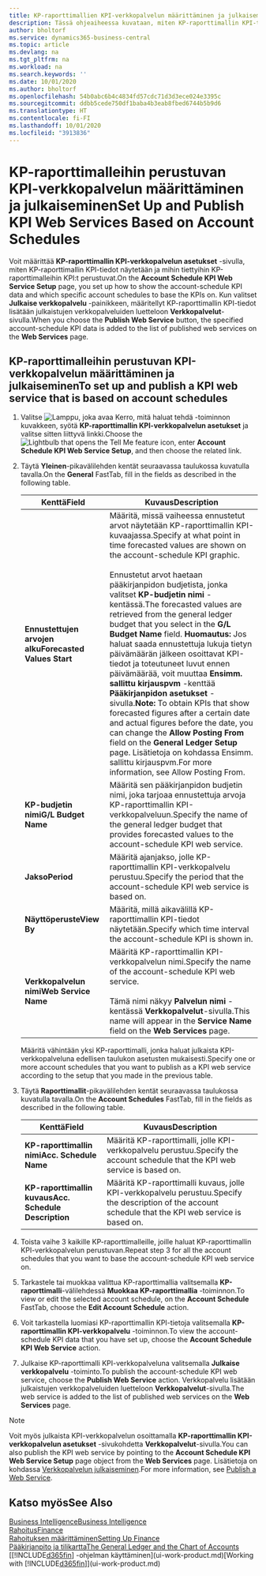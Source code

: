 ```yaml
---
title: KP-raporttimallien KPI-verkkopalvelun määrittäminen ja julkaiseminen | Microsoft Docs
description: Tässä ohjeaiheessa kuvataan, miten KP-raporttimallin KPI-tiedot näytetään tietyissä KP-raporttimalleissa.
author: bholtorf
ms.service: dynamics365-business-central
ms.topic: article
ms.devlang: na
ms.tgt_pltfrm: na
ms.workload: na
ms.search.keywords: ''
ms.date: 10/01/2020
ms.author: bholtorf
ms.openlocfilehash: 54b0abc6b4c4834fd57cdc71d3d3ece024e3395c
ms.sourcegitcommit: ddbb5cede750df1baba4b3eab8fbed6744b5b9d6
ms.translationtype: HT
ms.contentlocale: fi-FI
ms.lasthandoff: 10/01/2020
ms.locfileid: "3913836"
---
```

# <a name="set-up-and-publish-kpi-web-services-based-on-account-schedules"></a><span data-ttu-id="0bd2b-103">KP-raporttimalleihin perustuvan KPI-verkkopalvelun määrittäminen ja julkaiseminen</span><span class="sxs-lookup"><span data-stu-id="0bd2b-103">Set Up and Publish KPI Web Services Based on Account Schedules</span></span>
<span data-ttu-id="0bd2b-104">Voit määrittää **KP-raporttimallin KPI-verkkopalvelun asetukset** -sivulla, miten KP-raporttimallin KPI-tiedot näytetään ja mihin tiettyihin KP-raporttimalleihin KPI:t perustuvat.</span><span class="sxs-lookup"><span data-stu-id="0bd2b-104">On the **Account Schedule KPI Web Service Setup** page, you set up how to show the account-schedule KPI data and which specific account schedules to base the KPIs on.</span></span> <span data-ttu-id="0bd2b-105">Kun valitset **Julkaise verkkopalvelu** -painikkeen, määritellyt KP-raporttimallin KPI-tiedot lisätään julkaistujen verkkopalveluiden luetteloon **Verkkopalvelut**-sivulla.</span><span class="sxs-lookup"><span data-stu-id="0bd2b-105">When you choose the **Publish Web Service** button, the specified account-schedule KPI data is added to the list of published web services on the **Web Services** page.</span></span>  

## <a name="to-set-up-and-publish-a-kpi-web-service-that-is-based-on-account-schedules"></a><span data-ttu-id="0bd2b-106">KP-raporttimalleihin perustuvan KPI-verkkopalvelun määrittäminen ja julkaiseminen</span><span class="sxs-lookup"><span data-stu-id="0bd2b-106">To set up and publish a KPI web service that is based on account schedules</span></span>  
1.  <span data-ttu-id="0bd2b-107">Valitse ![Lamppu, joka avaa Kerro, mitä haluat tehdä -toiminnon](media/ui-search/search_small.png "Kerro, mitä haluat tehdä") kuvakkeen, syötä **KP-raporttimallin KPI-verkkopalvelun asetukset** ja valitse sitten liittyvä linkki.</span><span class="sxs-lookup"><span data-stu-id="0bd2b-107">Choose the ![Lightbulb that opens the Tell Me feature](media/ui-search/search_small.png "Tell me what you want to do") icon, enter **Account Schedule KPI Web Service Setup**, and then choose the related link.</span></span>  
2.  <span data-ttu-id="0bd2b-108">Täytä **Yleinen**-pikavälilehden kentät seuraavassa taulukossa kuvatulla tavalla.</span><span class="sxs-lookup"><span data-stu-id="0bd2b-108">On the **General** FastTab, fill in the fields as described in the following table.</span></span>  

    |<span data-ttu-id="0bd2b-109">Kenttä</span><span class="sxs-lookup"><span data-stu-id="0bd2b-109">Field</span></span>|<span data-ttu-id="0bd2b-110">Kuvaus</span><span class="sxs-lookup"><span data-stu-id="0bd2b-110">Description</span></span>|  
    |---------------------------------|---------------------------------------|  
    |<span data-ttu-id="0bd2b-111">**Ennustettujen arvojen alku**</span><span class="sxs-lookup"><span data-stu-id="0bd2b-111">**Forecasted Values Start**</span></span>|<span data-ttu-id="0bd2b-112">Määritä, missä vaiheessa ennustetut arvot näytetään KP-raporttimallin KPI-kuvaajassa.</span><span class="sxs-lookup"><span data-stu-id="0bd2b-112">Specify at what point in time forecasted values are shown on the account-schedule KPI graphic.</span></span><br /><br /> <span data-ttu-id="0bd2b-113">Ennustetut arvot haetaan pääkirjanpidon budjetista, jonka valitset **KP-budjetin nimi** -kentässä.</span><span class="sxs-lookup"><span data-stu-id="0bd2b-113">The forecasted values are retrieved from the general ledger budget that you select in the **G/L Budget Name** field.</span></span> <span data-ttu-id="0bd2b-114">**Huomautus:** Jos haluat saada ennustettuja lukuja tietyn päivämäärän jälkeen osoittavat KPI-tiedot ja toteutuneet luvut ennen päivämäärää, voit muuttaa **Ensimm. sallittu kirjauspvm** -kenttää **Pääkirjanpidon asetukset** -sivulla.</span><span class="sxs-lookup"><span data-stu-id="0bd2b-114">**Note:**  To obtain KPIs that show forecasted figures after a certain date and actual figures before the date, you can change the **Allow Posting From** field on the **General Ledger Setup** page.</span></span> <span data-ttu-id="0bd2b-115">Lisätietoja on kohdassa Ensimm. sallittu kirjauspvm.</span><span class="sxs-lookup"><span data-stu-id="0bd2b-115">For more information, see Allow Posting From.</span></span>|  
    |<span data-ttu-id="0bd2b-116">**KP-budjetin nimi**</span><span class="sxs-lookup"><span data-stu-id="0bd2b-116">**G/L Budget Name**</span></span>|<span data-ttu-id="0bd2b-117">Määritä sen pääkirjanpidon budjetin nimi, joka tarjoaa ennustettuja arvoja KP-raporttimallin KPI-verkkopalveluun.</span><span class="sxs-lookup"><span data-stu-id="0bd2b-117">Specify the name of the general ledger budget that provides forecasted values to the account-schedule KPI web service.</span></span>|  
    |<span data-ttu-id="0bd2b-118">**Jakso**</span><span class="sxs-lookup"><span data-stu-id="0bd2b-118">**Period**</span></span>|<span data-ttu-id="0bd2b-119">Määritä ajanjakso, jolle KP-raporttimallin KPI-verkkopalvelu perustuu.</span><span class="sxs-lookup"><span data-stu-id="0bd2b-119">Specify the period that the account-schedule KPI web service is based on.</span></span>|  
    |<span data-ttu-id="0bd2b-120">**Näyttöperuste**</span><span class="sxs-lookup"><span data-stu-id="0bd2b-120">**View By**</span></span>|<span data-ttu-id="0bd2b-121">Määritä, millä aikavälillä KP-raporttimallin KPI-tiedot näytetään.</span><span class="sxs-lookup"><span data-stu-id="0bd2b-121">Specify which time interval the account-schedule KPI is shown in.</span></span>|  
    |<span data-ttu-id="0bd2b-122">**Verkkopalvelun nimi**</span><span class="sxs-lookup"><span data-stu-id="0bd2b-122">**Web Service Name**</span></span>|<span data-ttu-id="0bd2b-123">Määritä KP-raporttimallin KPI-verkkopalvelun nimi.</span><span class="sxs-lookup"><span data-stu-id="0bd2b-123">Specify the name of the account-schedule KPI web service.</span></span><br /><br /> <span data-ttu-id="0bd2b-124">Tämä nimi näkyy **Palvelun nimi** -kentässä **Verkkopalvelut**-sivulla.</span><span class="sxs-lookup"><span data-stu-id="0bd2b-124">This name will appear in the **Service Name** field on the **Web Services** page.</span></span>|  

    <span data-ttu-id="0bd2b-125">Määritä vähintään yksi KP-raporttimalli, jonka haluat julkaista KPI-verkkopalveluna edellisen taulukon asetusten mukaisesti.</span><span class="sxs-lookup"><span data-stu-id="0bd2b-125">Specify one or more account schedules that you want to publish as a KPI web service according to the setup that you made in the previous table.</span></span>  

3.  <span data-ttu-id="0bd2b-126">Täytä **Raporttimallit**-pikavälilehden kentät seuraavassa taulukossa kuvatulla tavalla.</span><span class="sxs-lookup"><span data-stu-id="0bd2b-126">On the **Account Schedules** FastTab, fill in the fields as described in the following table.</span></span>  

    |<span data-ttu-id="0bd2b-127">Kenttä</span><span class="sxs-lookup"><span data-stu-id="0bd2b-127">Field</span></span>|<span data-ttu-id="0bd2b-128">Kuvaus</span><span class="sxs-lookup"><span data-stu-id="0bd2b-128">Description</span></span>|  
    |---------------------------------|---------------------------------------|  
    |<span data-ttu-id="0bd2b-129">**KP-raporttimallin nimi**</span><span class="sxs-lookup"><span data-stu-id="0bd2b-129">**Acc. Schedule Name**</span></span>|<span data-ttu-id="0bd2b-130">Määritä KP-raporttimalli, jolle KPI-verkkopalvelu perustuu.</span><span class="sxs-lookup"><span data-stu-id="0bd2b-130">Specify the account schedule that the KPI web service is based on.</span></span>|  
    |<span data-ttu-id="0bd2b-131">**KP-raporttimallin kuvaus**</span><span class="sxs-lookup"><span data-stu-id="0bd2b-131">**Acc. Schedule Description**</span></span>|<span data-ttu-id="0bd2b-132">Määritä KP-raporttimalli kuvaus, jolle KPI-verkkopalvelu perustuu.</span><span class="sxs-lookup"><span data-stu-id="0bd2b-132">Specify the description of the account schedule that the KPI web service is based on.</span></span>|  

4.  <span data-ttu-id="0bd2b-133">Toista vaihe 3 kaikille KP-raporttimalleille, joille haluat KP-raporttimallin KPI-verkkopalvelun perustuvan.</span><span class="sxs-lookup"><span data-stu-id="0bd2b-133">Repeat step 3 for all the account schedules that you want to base the account-schedule KPI web service on.</span></span>  
5.  <span data-ttu-id="0bd2b-134">Tarkastele tai muokkaa valittua KP-raporttimallia valitsemalla **KP-raporttimalli**-välilehdessä **Muokkaa KP-raporttimallia** -toiminnon.</span><span class="sxs-lookup"><span data-stu-id="0bd2b-134">To view or edit the selected account schedule, on the **Account Schedule** FastTab, choose the **Edit Account Schedule** action.</span></span>  
6.  <span data-ttu-id="0bd2b-135">Voit tarkastella luomiasi KP-raporttimallin KPI-tietoja valitsemalla **KP-raporttimallin KPI-verkkopalvelu** -toiminnon.</span><span class="sxs-lookup"><span data-stu-id="0bd2b-135">To view the account-schedule KPI data that you have set up, choose the **Account Schedule KPI Web Service** action.</span></span>  
7.  <span data-ttu-id="0bd2b-136">Julkaise KP-raporttimalli KPI-verkkopalveluna valitsemalla **Julkaise verkkopalvelu** -toiminto.</span><span class="sxs-lookup"><span data-stu-id="0bd2b-136">To publish the account-schedule KPI web service, choose the **Publish Web Service** action.</span></span> <span data-ttu-id="0bd2b-137">Verkkopalvelu lisätään julkaistujen verkkopalveluiden luetteloon **Verkkopalvelut**-sivulla.</span><span class="sxs-lookup"><span data-stu-id="0bd2b-137">The web service is added to the list of published web services on the **Web Services** page.</span></span>  

> [!NOTE]  
>  <span data-ttu-id="0bd2b-138">Voit myös julkaista KPI-verkkopalvelun osoittamalla **KP-raporttimallin KPI-verkkopalvelun asetukset** -sivukohdetta **Verkkopalvelut**-sivulla.</span><span class="sxs-lookup"><span data-stu-id="0bd2b-138">You can also publish the KPI web service by pointing to the **Account Schedule KPI Web Service Setup** page object from the **Web Services** page.</span></span> <span data-ttu-id="0bd2b-139">Lisätietoja on kohdassa [Verkkopalvelun julkaiseminen](across-how-publish-web-service.md).</span><span class="sxs-lookup"><span data-stu-id="0bd2b-139">For more information, see [Publish a Web Service](across-how-publish-web-service.md).</span></span>  

## <a name="see-also"></a><span data-ttu-id="0bd2b-140">Katso myös</span><span class="sxs-lookup"><span data-stu-id="0bd2b-140">See Also</span></span>  
[<span data-ttu-id="0bd2b-141">Business Intelligence</span><span class="sxs-lookup"><span data-stu-id="0bd2b-141">Business Intelligence</span></span>](bi.md)  
[<span data-ttu-id="0bd2b-142">Rahoitus</span><span class="sxs-lookup"><span data-stu-id="0bd2b-142">Finance</span></span>](finance.md)  
[<span data-ttu-id="0bd2b-143">Rahoituksen määrittäminen</span><span class="sxs-lookup"><span data-stu-id="0bd2b-143">Setting Up Finance</span></span>](finance-setup-finance.md)  
[<span data-ttu-id="0bd2b-144">Pääkirjanpito ja tilikartta</span><span class="sxs-lookup"><span data-stu-id="0bd2b-144">The General Ledger and the Chart of Accounts</span></span>](finance-general-ledger.md)  
<span data-ttu-id="0bd2b-145">[[!INCLUDE[d365fin](includes/d365fin_md.md)] -ohjelman käyttäminen](ui-work-product.md)</span><span class="sxs-lookup"><span data-stu-id="0bd2b-145">[Working with [!INCLUDE[d365fin](includes/d365fin_md.md)]](ui-work-product.md)</span></span>
